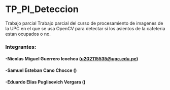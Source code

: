 # TP_PI_Deteccion
Trabajo parcial
Trabajo parcial del curso de procesamiento de imagenes de la UPC en el que se usa OpenCV para detectar si los asientos de la cafeteria estan ocupados o no.
### Integrantes:
#### -Nicolas Miguel Guerrero Icochea (u202115535@upc.edu.pe)
#### -Samuel Esteban Cano Chocce ()
#### -Eduardo Elias Puglisevich Vergara ()
